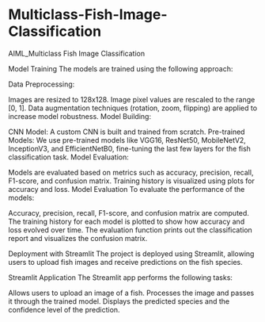 # Multiclass-Fish-Image-Classification
AIML_Multiclass Fish Image Classification



Model Training
The models are trained using the following approach:

Data Preprocessing:

Images are resized to 128x128.
Image pixel values are rescaled to the range [0, 1].
Data augmentation techniques (rotation, zoom, flipping) are applied to increase model robustness.
Model Building:

CNN Model: A custom CNN is built and trained from scratch.
Pre-trained Models: We use pre-trained models like VGG16, ResNet50, MobileNetV2, InceptionV3, and EfficientNetB0, fine-tuning the last few layers for the fish classification task.
Model Evaluation:

Models are evaluated based on metrics such as accuracy, precision, recall, F1-score, and confusion matrix.
Training history is visualized using plots for accuracy and loss.
Model Evaluation
To evaluate the performance of the models:

Accuracy, precision, recall, F1-score, and confusion matrix are computed.
The training history for each model is plotted to show how accuracy and loss evolved over time.
The evaluation function prints out the classification report and visualizes the confusion matrix.

Deployment with Streamlit
The project is deployed using Streamlit, allowing users to upload fish images and receive predictions on the fish species.

Streamlit Application
The Streamlit app performs the following tasks:

Allows users to upload an image of a fish.
Processes the image and passes it through the trained model.
Displays the predicted species and the confidence level of the prediction.
